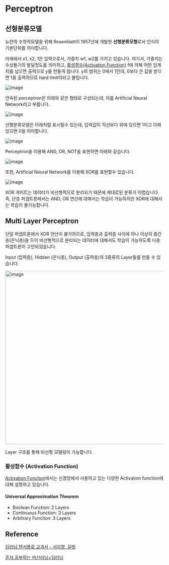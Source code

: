 # Perceptron

## 선형분류모델

뉴런의 수학적모델을 위해 Rosenblatt이 1957년에 개발한 **선형분류모형**로서 인식의 기본단위를 의미합니다. 

아래에서 x1, x2, 1은 입력으로서, 가중치 w1, w2를 가지고 있습니다. 여기서, 가중치는 수상돌기의 발달정도를 의미하고, [활성함수(Activation Function)](https://github.com/kyopark2014/ML-Algorithms/blob/main/activation-function.md) f에 의해 어떤 임계치를 넘으면 출력으로 y를 만들게 됩니다. y의 범위는 0에서 1인데, 0보다 큰 값을 받으면 1을 출력하므로 hard limit이라고 불립니다. 

![image](https://user-images.githubusercontent.com/52392004/187052605-4935035d-5faf-4a66-b326-87affa297063.png)

연속된 perceptron은 아래와 같은 형태로 구성되는데, 이를 Artificial Neural Network라고 부릅니다. 

![image](https://user-images.githubusercontent.com/52392004/187052824-3ce286c3-a2dd-498e-8396-12d9aca31455.png)

선형분류모델은 아래처럼 표시될수 있는데, 입력값이 직선보다 위에 있으면 1이고 아래있으면 0을 의미합니다. 

![image](https://user-images.githubusercontent.com/52392004/187052865-db5a5eaf-bfa2-49cc-bcc8-54c9e702ac69.png)

Perceptron을 이용해 AND, OR, NOT을 표현하면 아래와 같습니다.

![image](https://user-images.githubusercontent.com/52392004/187052902-01df2b3c-5e68-41a6-928a-ca3755f28261.png)

또한, Artificial Neural Network를 이용해 XOR를 표현할수 있습니다.

![image](https://user-images.githubusercontent.com/52392004/187052913-3f7a55e3-c494-426f-b478-290ad9a1ba91.png)

XOR 게이트는 데이터가 비선형적으로 분리되기 때문에 제대로된 분류가 어렵습니다. 즉, 단층 퍼셉트론에서는 AND, OR 연산에 대해서는 학습이 가능하지만 XOR에 대해서는 학습이 불가능합니다. 


## Multi Layer Perceptron

단일 퍼셉트론에서 XOR 연산이 불가하므로, 입력층과 출력층 사이에 하나 이상의 중간층(은닉층)을 두어 비선형적으로 분리되는 데이터에 대해서도 학습이 가능하도록 다층 퍼셉트론이 고안되었습니다. 


Input (입력층), Hidden (은닉층), Output (출력층)의 3종류의 Layer들를 만들 수 있습니다. 

<img width="551" alt="image" src="https://user-images.githubusercontent.com/52392004/187053103-cf7ffa03-cf40-4d1f-b513-223c923e6dcc.png">


Layer 구조를 통해 비선형 모델링이 가능합니다. 


### 활성함수 (Activation Function)

[Activation Function](https://github.com/kyopark2014/ML-Algorithms/blob/main/activation-function.md)에서는 신경망에서 사용하고 있는 다양한 Activation function에 대해 설명하고 있습니다.


#### Universal Approximation Theorem

- Boolean Function: 2 Layers
- Continuous Function: 3 Layers
- Arbitrary Function: 3 Layers


## Reference

[딥러닝 텐서플로 교과서 - 서지영, 길벗](https://github.com/gilbutITbook/080263)

[혼자 공부하는 머신러닝+딥러닝](https://github.com/rickiepark/hg-mldl)


